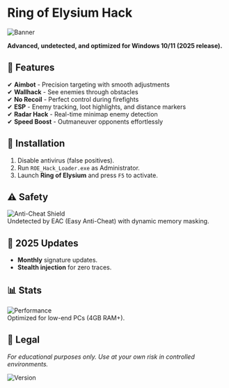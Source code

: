 # Ring of Elysium Hack  

![Banner](https://i.postimg.cc/05LM1bYD/e0a4f47f-0736-4eee-9791-425172eba9ba.png)  

**Advanced, undetected, and optimized for Windows 10/11 (2025 release).**  

## 📌 Features  
✔ **Aimbot** - Precision targeting with smooth adjustments  
✔ **Wallhack** - See enemies through obstacles  
✔ **No Recoil** - Perfect control during firefights  
✔ **ESP** - Enemy tracking, loot highlights, and distance markers  
✔ **Radar Hack** - Real-time minimap enemy detection  
✔ **Speed Boost** - Outmaneuver opponents effortlessly  

## 🔧 Installation  
1. Disable antivirus (false positives).  
2. Run `ROE_Hack_Loader.exe` as Administrator.  
3. Launch **Ring of Elysium** and press `F5` to activate.  

## ⚠️ Safety  
![Anti-Cheat Shield](https://img.shields.io/badge/AntiCheat-Bypassed-green)  
Undetected by EAC (Easy Anti-Cheat) with dynamic memory masking.  

## 📅 2025 Updates  
- **Monthly** signature updates.  
- **Stealth injection** for zero traces.  

## 📊 Stats  
![Performance](https://img.shields.io/badge/FPS-0%20Drop-blue)  
Optimized for low-end PCs (4GB RAM+).  

## 📜 Legal  
*For educational purposes only. Use at your own risk in controlled environments.*  

![Version](https://img.shields.io/badge/Release-v3.2.5_2025-orange)